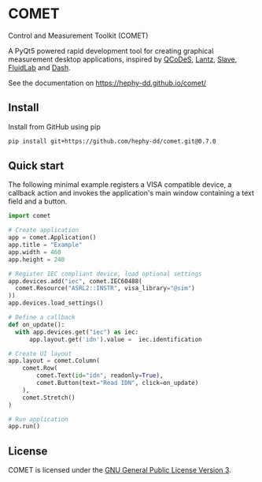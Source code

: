 # COMET

Control and Measurement Toolkit (COMET)

A PyQt5 powered rapid development tool for creating graphical measurement desktop applications,
inspired by [QCoDeS](https://github.com/QCoDeS/Qcodes), [Lantz](https://github.com/LabPy/lantz),
[Slave](https://github.com/p3trus/slave), [FluidLab](https://github.com/fluiddyn/fluidlab) and
[Dash](https://github.com/plotly/dash).

See the documentation on https://hephy-dd.github.io/comet/

## Install

Install from GitHub using pip

```bash
pip install git+https://github.com/hephy-dd/comet.git@0.7.0
```

## Quick start

The following minimal example registers a VISA compatible device, a callback
action and invokes the application's main window containing a text field and a button.

```python
import comet

# Create application
app = comet.Application()
app.title = "Example"
app.width = 460
app.height = 240

# Register IEC compliant device, load optional settings
app.devices.add("iec", comet.IEC60488(
  comet.Resource("ASRL2::INSTR", visa_library="@sim")
))
app.devices.load_settings()

# Define a callback
def on_update():
  with app.devices.get("iec") as iec:
      app.layout.get('idn').value =  iec.identification

# Create UI layout
app.layout = comet.Column(
    comet.Row(
        comet.Text(id="idn", readonly=True),
        comet.Button(text="Read IDN", click=on_update)
    ),
    comet.Stretch()
)

# Run application
app.run()
```

## License

COMET is licensed under the [GNU General Public License Version 3](https://github.com/hephy-dd/comet/tree/master/LICENSE).
